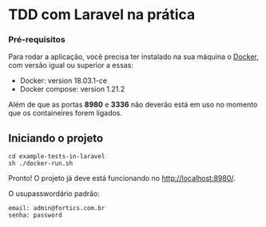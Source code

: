 # TDD com Laravel na prática

### Pré-requisitos

Para rodar a aplicação, você precisa ter instalado na sua máquina o [Docker](https://www.docker.com/), com versão igual ou superior a essas:

-   Docker: version 18.03.1-ce
-   Docker compose: version 1.21.2

Além de que as portas **8980** e **3336** não deverão está em uso no momento que os containeires forem ligados.

## Iniciando o projeto

```
cd example-tests-in-laravel
sh ./docker-run.sh
```

Pronto! O projeto já deve está funcionando no [http://localhost:8980/](http://localhost:8080/).

O usupasswordário padrão:

```
email: admin@fortics.com.br
senha: password
```
